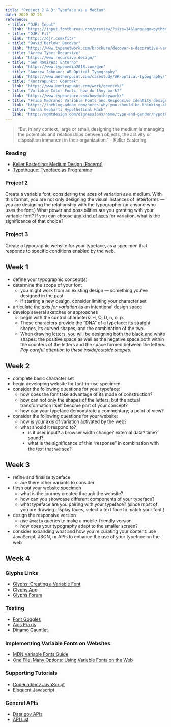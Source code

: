 ```yaml
---
title: "Project 2 & 3: Typeface as a Medium"
date: 2020-02-26
reference: 
 - title: "DJR: Input"
   link: "https://input.fontbureau.com/preview/?size=14&language=python&theme=solarized-dark&family=InputSans&width=300&weight=300&line-height=1.2&a=0&g=0&i=0&l=0&zero=0&asterisk=0&braces=0&preset=default&customize=please"
 - title: "DJR: Fit"
   link: "https://djr.com/fit/"
 - title: "David Berlow: Decovar"
   link: "https://www.typenetwork.com/brochure/decovar-a-decorative-variable-font-by-david-berlow#?skelID=SA&skel=0.82&termID=TA&term=1"
 - title: "Arrow Type: Recursive"
   link: "https://www.recursive.design/"
 - title: "Gen Ramirez: Entorno"
   link: "https://www.typemedia2018.com/gen"
 - title: "Andrew Johnson: AR Optical Typography"
   link: "https://www.aetherpoint.com/casestudy/AR-optical-typography/"
 - title: "Kontrapunkt: Goertek"
   link: "https://www.kontrapunkt.com/work/goertek/"
 - title: "Variable Color Fonts, how do they work?"
   link: "https://www.typearture.com/howdotheywork/"
 - title: "Frida Medrano: Variable Fonts and Responsive Identity design"
   link: "https://theblog.adobe.com/heres-why-you-should-be-thinking-about-responsive-logo-design/"
 - title: "Sarah Gephart: Hypothetical Hack"
   link: "http://mgmtdesign.com/digressions/home/type-and-gender/hypothetical-hack/"
---
```



> “But in any context, large or small, designing the medium is managing the potentials and relationships between objects, the activity or disposition immanent in their organization.”
– Keller Eastering

### Reading
- [Keller Easterling: Medium Design (Excerpt)](https://strelkamag.com/en/article/keller-easterling-medium-design)
- [Typotheque: Typeface as Programme](https://www.typotheque.com/articles/typeface_as_programme)

### Project 2

Create a variable font, considering the axes of variation as a medium. With this format, you are not only designing the visual instances of letterforms — you are designing the relationship with the typographer (or anyone who uses the font.) What power and possibilities are you granting with your variable font? If you can choose [any kind of axes](https://v-fonts.com/) for variation, what is the significance of that choice?

### Project 3

Create a typographic website for your typeface, as a specimen that responds to specific conditions enabled by the web. 


## Week 1

- define your typographic concept(s)
- determine the scope of your font
	- you might work from an existing design — something you’ve designed in the past 
	- if starting a new design, consider limiting your character set
- articulate the *axis for variation* as an intentional design space
- develop several sketches or approaches
  - begin with the control characters: H, O, D, n, o, p.
  - These characters provide the “DNA” of a typeface: its straight shapes, its curved shapes, and the combination of the two.
  - When drawing letters, you will be designing both the black and white shapes: the positive space as well as the negative space both within the counters of the letters and the space formed between the letters. 
  *Pay careful attention to these inside/outside shapes.*



## Week 2

* complete basic character set 
* begin developing website for font-in-use specimen
* consider the following questions for your typeface:
  - how does the font take advantage of its mode of construction?
  - how can not only the shapes of the letters, but the actual transformation itself become part of your concept?
  - how can your typeface demonstrate a commentary; a point of view?
* consider the following questions for your website:
  - how is your axis of variation activated by the web?
  - what should it respond to?
    - is it user input? a browser width change? external data? time? sound?
    - what is the significance of this “response” in combination with the text that we see?

## Week 3

* refine and finalize typeface
  - are there other variants to consider
* flesh out your website specimen
  - what is the journey created through the website?
  - how can you showcase different components of your typeface?
  - what typeface are you pairing with your typeface? (since most of you are drawing display faces, select a text face to match your font.)
* design the responsive version
  - use `@media` queries to make a mobile-friendly version
  - how does your typography adapt to the smaller screen?
* consider expanding what and how you’re curating your content: use JavaScript, JSON, or APIs to enhance the use of your typeface on the web

## Week 4




### Glyphs Links
- [Glyphs: Creating a Variable Font](https://glyphsapp.com/tutorials/creating-a-variable-font)
- [Glyphs App](https://glyphsapp.com/tutorials)
- [Glyphs Forum](https://forum.glyphsapp.com/)

### Testing
- [Font Goggles](https://github.com/justvanrossum/fontgoggles/releases/tag/v1.1)
- [Axis Praxis](https://www.axis-praxis.org/specimens/__DEFAULT__")
- [Dinamo Gauntlet](https://dinamodarkroom.com/gauntlet/)

### Implementing Variable Fonts on Websites
- [MDN Variable Fonts Guide](https://developer.mozilla.org/en-US/docs/Web/CSS/CSS_Fonts/Variable_Fonts_Guide)
- [One File, Many Options: Using Variable Fonts on the Web](https://css-tricks.com/one-file-many-options-using-variable-fonts-web/)

### Supporting Tutorials
- [Codecademy JavaScript](https://www.codecademy.com/learn/introduction-to-javascript)
- [Eloquent Javascript](https://eloquentjavascript.net/)

### General APIs
- [Data.gov APIs](https://www.data.gov/developers/apis)
- [API List](https://apilist.fun/)

